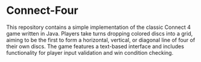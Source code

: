 # Connect-Four
This repository contains a simple implementation of the classic Connect 4 game written in Java. Players take turns dropping colored discs into a grid, aiming to be the first to form a horizontal, vertical, or diagonal line of four of their own discs. The game features a text-based interface and includes functionality for player input validation and win condition checking.

